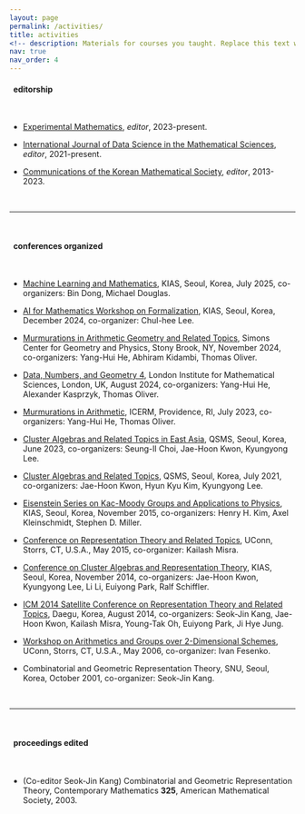 ```yaml
---
layout: page
permalink: /activities/
title: activities
<!-- description: Materials for courses you taught. Replace this text with your description. -->
nav: true
nav_order: 4
---
```


<h4>&nbsp; editorship</h4>
<br>
<ul>
<li><p><a href="https://www.tandfonline.com/journals/uexm20">Experimental Mathematics</a>, <i> editor</i>, 2023-present.</p></li>

<li><p><a href="https://www.worldscientific.com/worldscinet/ijdsms">International Journal of Data Science in the Mathematical Sciences</a>, <i> editor</i>, 2021-present.</p></li>

<li><p><a href="http://ckms.kms.or.kr/">Communications of the Korean Mathematical Society</a>, <i> editor</i>, 2013-2023.</p></li>

</ul>

<br>
<hr>
<br>

<h4>&nbsp; conferences organized</h4>
<br>
<ul>

<li><p><a href="http://events.kias.re.kr/h/MLM2025/">Machine Learning and Mathematics</a>, KIAS, Seoul, Korea, July 2025, co-organizers: Bin Dong, Michael Douglas.</p></li>

<li><p><a href="http://events.kias.re.kr/h/AIforMath/">AI for Mathematics Workshop on Formalization</a>, KIAS, Seoul, Korea, December 2024, co-organizer: Chul-hee Lee.</p></li>

<li><p><a href="https://scgp.stonybrook.edu/archives/43116">Murmurations in Arithmetic Geometry and Related Topics</a>, Simons Center for Geometry and Physics, Stony Brook, NY, November 2024, co-organizers: Yang-Hui He, Abhiram Kidambi, Thomas Oliver.</p></li>

<li><p><a href="https://sites.google.com/view/danger4workshop/home?authuser=0">Data, Numbers, and Geometry 4</a>, London Institute for Mathematical Sciences, London, UK, August 2024, co-organizers: Yang-Hui He, Alexander Kasprzyk, Thomas Oliver.</p></li>

<li><p><a href="https://icerm.brown.edu/events/htw-23-ma/">Murmurations in Arithmetic</a>, ICERM, Providence, RI, July 2023, co-organizers: Yang-Hui He, Thomas Oliver.</p></li>

<li><p><a href="http://qsms.math.snu.ac.kr/cartea2023">Cluster Algebras and Related Topics in East Asia</a>, QSMS, Seoul, Korea, June 2023, co-organizers: Seung-Il Choi, Jae-Hoon Kwon, Kyungyong Lee.</p></li>

<li><p><a href="http://qsms.math.snu.ac.kr/QSMS2021CART">Cluster Algebras and Related Topics</a>, QSMS, Seoul, Korea, July 2021, co-organizers: Jae-Hoon Kwon, Hyun Kyu Kim, Kyungyong Lee.</p></li>

<li><p><a href="http://home.kias.re.kr/MKG/h/EKM2015/?pageNo=1473">Eisenstein Series on Kac-Moody Groups
and Applications to Physics</a>, KIAS, Seoul, Korea, November 2015, co-organizers: Henry H. Kim, Axel Kleinschmidt, Stephen D. Miller.</p></li>


<li><p><a href="Conferences/storrs_15.html">Conference on Representation Theory and Related Topics</a>, UConn, Storrs, CT, U.S.A., May 2015, co-organizer: Kailash Misra.</p></li>

<li><p><a href="http://home.kias.re.kr/MKG/h/CCART2014/">Conference on Cluster Algebras and Representation Theory</a>, KIAS, Seoul, Korea, November 2014, co-organizers: Jae-Hoon Kwon, Kyungyong Lee, Li Li, Euiyong Park, Ralf Schiffler.</p></li>

<li><p><a href="https://sites.google.com/site/icm2014satelliterepn/home">ICM 2014 Satellite  Conference on Representation Theory and Related Topics</a>, Daegu, Korea, August 2014, co-organizers: Seok-Jin Kang, Jae-Hoon Kwon, Kailash Misra,  Young-Tak Oh, Euiyong Park, Ji Hye Jung.</p></li>

<li><p><a href="Conferences/storrs_06.html">Workshop on Arithmetics and Groups over 2-Dimensional Schemes</a>, UConn, Storrs, CT, U.S.A., May 2006, co-organizer: Ivan Fesenko.</p></li>

<li><p>Combinatorial and Geometric Representation Theory, SNU, Seoul,
Korea, October 2001, co-organizer: Seok-Jin Kang.</p></li>

</ul>

<br>
<hr>
<br>

<h4>&nbsp; proceedings edited</h4>

<br>
<ul>

<li><p>(Co-editor Seok-Jin Kang)  Combinatorial and Geometric Representation Theory,    Contemporary Mathematics <b>325</b>, American Mathematical Society, 2003.
</p></li>

</ul>



